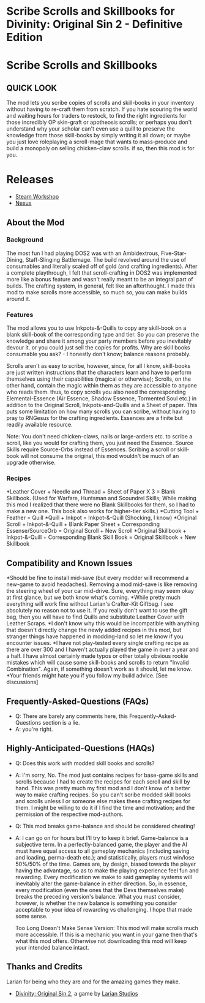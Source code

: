 Scribe Scrolls and Skillbooks for Divinity: Original Sin 2 - Definitive Edition
=======

#  Scribe Scrolls and Skillbooks

## QUICK LOOK
The mod lets you scribe copies of scrolls and skill-books in your inventory without having to re-craft them from scratch. If you hate scouring the world and waiting hours for traders to restock, to find the right ingredients for those incredibly OP skin-graft or apotheosis scrolls; or perhaps you don't understand why your scholar can't even use a quill to preserve the knowledge from those skill-books by simply writing it all down; or maybe you just love roleplaying a scroll-mage that wants to mass-produce and build a monopoly on selling chicken-claw scrolls.
if so, then this mod is for you.

# Releases
* [Steam Workshop](https://steamcommunity.com/sharedfiles/filedetails/?id=2012742114) 
* [Nexus]()

## About the Mod

###  Background
The most fun I had playing DOS2 was with an Ambidextrous, Five-Star-Dining, Staff-Slinging Battlemage. The build revolved around the use of consumables and literally scaled off of gold (and crafting ingredients). After a complete playthrough, I felt that scroll-crafting in DOS2 was implemented more like a bonus feature and wasn't really meant to be an integral part of builds. The crafting system, in general, felt like an afterthought. I made this mod to make scrolls more accessible, so much so, you can make builds around it.
### Features   
The mod allows you to use Inkpots-&-Quills to copy any skill-book on a blank skill-book of the corresponding type and tier. So you can preserve the knowledge and share it among your party members before you inevitably devour it. or you could just sell the copies for profits. Why are skill books consumable you ask? - I honestly don't know; balance reasons probably.

Scrolls aren't as easy to scribe, however, since, for all I know, skill-books are just written instructions that the characters learn and have to perform themselves using their capabilities (magical or otherwise); Scrolls, on the other hand, contain the magic within them as they are accessible to anyone who reads them. thus, to copy scrolls you also need the corresponding Elemental-Essence (Air Essence, Shadow Essence, Tormented Soul etc.) in addition to the Original Scroll, Inkpots-and-Quills and a Sheet of paper. This puts some limitation on how many scrolls you can scribe, without having to pray to RNGesus for the crafting ingredients. Essences are a finite but readily available resource.

Note: You don't need chicken-claws, nails or large-antlers etc. to scribe a scroll, like you would for crafting them, you just need the Essence. Source Skills require Source-Orbs instead of Essences. Scribing a scroll or skill-book will not consume the original, this mod wouldn't be much of an upgrade otherwise.

### Recipes
*Leather Cover + Needle and Thread + Sheet of Paper X 3 = Blank Skillbook.
(Used for Warfare, Huntsman and Scoundrel Skills; While making this mod I realized that there were no Blank Skillbooks for them, so I had to make a new one. This book also works for higher-tier skills.)
*Cutting Tool + Feather = Quill
*Quill + Inkpot = Inkpot-&-Quill (Shocking, I know)
*Original Scroll + Inkpot-&-Quill + Blank Paper Sheet + Corresponding Essense/SourceOrb = Original Scroll + New Scroll
*Original Skillbook + Inkpot-&-Quill + Corresponding Blank Skill Book = Original Skillbook + New Skillbook

## Compatibility and Known Issues
*Should be fine to install mid-save (but every modder will recommend a new-game to avoid headaches). Removing a mod mid-save is like removing the steering wheel of your car mid-drive. Sure, everything may seem okay at first glance, but we both know what's coming.
*While pretty much everything will work fine without Larian's Crafter-Kit Giftbag. I see absolutely no reason not to use it. If you really don't want to use the gift bag, then you will have to find Quills and substitute Leather Cover with Leather Scraps.
*I don't know why this would be incompatible with anything that doesn't directly change the newly added recipes in this mod, but stranger things have happened in modding-land so let me know if you encounter issues.
*I have not play-tested every single crafting recipe as there are over 300 and I haven't actually played the game in over a year and a half. I have almost certainly made typos or other totally obvious rookie mistakes which will cause some skill-books and scrolls to return "Invalid Combination". Again, if something doesn't work as it should, let me know.
*Your friends might hate you if you follow my build advice. [See discussions]

## Frequently-Asked-Questions (FAQs)
*   Q: There are barely any comments here, this Frequently-Asked-Questions section is a lie.
*   A: you're right.
    
## Highly-Anticipated-Questions (HAQs)
*   Q: Does this work with modded skill books and scrolls?
*   A: I'm sorry, No. The mod just contains recipes for base-game skills and scrolls because I had to create the recipes for each scroll and skill by hand. This was pretty much my first mod and I don't know of a better way to make crafting recipes. So you can't scribe modded skill books and scrolls unless I or someone else makes these crafting recipes for them. I might be willing to do it if I find the time and motivation; and the permission of the respective mod-authors.
     
*   Q: This mod breaks game-balance and should be considered cheating!
*   A: I can go on for hours but I'll try to keep it brief.
    Game-balance is a subjective term. In a perfectly-balanced game, the player and the AI must have equal access to all gameplay mechanics (including saving and loading, perma-death etc.); and statistically, players must win/lose 50%/50% of the time.
    Games are, by design, biased towards the player having the advantage, so as to make the playing experience feel fun and rewarding. Every modification we make to said gameplay systems will inevitably alter the game-balance in either direction. So, in essence, every modification (even the ones that the Devs themselves make) breaks the preceding version's balance. What you must consider, however, is whether the new balance is something you consider acceptable to your idea of rewarding vs challenging. 
    I hope that made some sense.
    
    Too Long Doesn't Make Sense Version: This mod will make scrolls much more accessible. If this is a mechanic you want in your game then that's what this mod offers. Otherwise not downloading this mod will keep your intended balance intact.


## Thanks and Credits
Larian for being who they are and for the amazing games they make.
- [Divinity: Original Sin 2](http://store.steampowered.com/app/435150/Divinity_Original_Sin_2/), a game by [Larian Studios](http://larian.com/)

